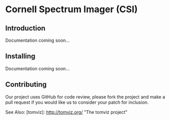 Cornell Spectrum Imager (CSI)
======

Introduction
------------

Documentation coming soon...

Installing
----------

Documentation coming soon...

Contributing
------------

Our project uses GitHub for code review, please fork the project and make a
pull request if you would like us to consider your patch for inclusion.

See Also:
  [tomviz]: http://tomviz.org/ "The tomviz project"
